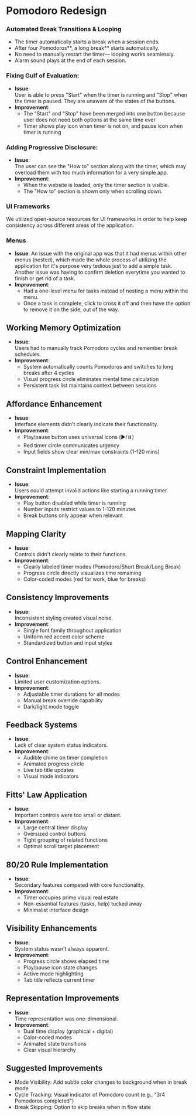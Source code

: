 # Pomodoro Redesign

### Automated Break Transitions & Looping  
- The timer  automatically starts a break when a session ends.  
- After four Pomodoros**, a long break** starts automatically.  
- No need to manually restart the timer— looping works seamlessly.  
- Alarm sound plays at the end of each session.  

### Fixing Gulf of Evaluation:
- **Issue**:  
  User is able to press "Start" when the timer is running and "Stop" when the timer is paused. They are unaware of the states of the buttons.
- **Improvement**:  
  - The "Start" and "Stop" have been merged into one button because user does not need both options at the same time ever 
  - Timer shows play icon when timer is not on, and pause icon when timer is running

### Adding Progressive Disclosure:
- **Issue**:  
  The user can see the "How to" section along with the timer, which may overload them with too much information for a very simple app.
- **Improvement**:  
  - When the website is loaded, only the timer section is visible.  
  - The "How to" section is shown only when scrolling down.

### UI Frameworks
  We utilized open-source resources for UI frameworks in order to help keep consistency across different areas of the application.

### Menus
- **Issue**:
  An issue with the original app was that it had menus within other menus (nested), which made the whole process of utilizing the application for it's purpose very tedious just to add a simple task. Another issue was having to confirm deletion everytime you wanted to finish or get rid of a task.
- **Improvement**:
  - Had a one-level menu for tasks instead of nesting a menu within the menu.
  - Once a task is complete, click to cross it off and then have the option to remove it on the side, out of the way.

## Working Memory Optimization
- **Issue**:  
  Users had to manually track Pomodoro cycles and remember break schedules.
- **Improvement**:  
  - System automatically counts Pomodoros and switches to long breaks after 4 cycles  
  - Visual progress circle eliminates mental time calculation  
  - Persistent task list maintains context between sessions

## Affordance Enhancement
- **Issue**:  
  Interface elements didn't clearly indicate their functionality.
- **Improvement**:  
  - Play/pause button uses universal icons (▶️/⏸️)  
  - Red timer circle communicates urgency  
  - Input fields show clear min/max constraints (1-120 mins)

## Constraint Implementation
- **Issue**:  
  Users could attempt invalid actions like starting a running timer.
- **Improvement**:  
  - Play button disabled while timer is running  
  - Number inputs restrict values to 1-120 minutes  
  - Break buttons only appear when relevant

## Mapping Clarity
- **Issue**:  
  Controls didn't clearly relate to their functions.
- **Improvement**:  
  - Clearly labeled timer modes (Pomodoro/Short Break/Long Break)  
  - Progress circle directly visualizes time remaining  
  - Color-coded modes (red for work, blue for breaks)

## Consistency Improvements
- **Issue**:  
  Inconsistent styling created visual noise.
- **Improvement**:  
  - Single font family throughout application  
  - Uniform red accent color scheme  
  - Standardized button and input styles

## Control Enhancement
- **Issue**:  
  Limited user customization options.
- **Improvement**:  
  - Adjustable timer durations for all modes  
  - Manual break override capability  
  - Dark/light mode toggle

## Feedback Systems
- **Issue**:  
  Lack of clear system status indicators.
- **Improvement**:  
  - Audible chime on timer completion  
  - Animated progress circle  
  - Live tab title updates  
  - Visual mode indicators

## Fitts' Law Application
- **Issue**:  
  Important controls were too small or distant.
- **Improvement**:  
  - Large central timer display  
  - Oversized control buttons  
  - Tight grouping of related functions  
  - Optimal scroll target placement

## 80/20 Rule Implementation
- **Issue**:  
  Secondary features competed with core functionality.
- **Improvement**:  
  - Timer occupies prime visual real estate  
  - Non-essential features (tasks, help) tucked away  
  - Minimalist interface design

## Visibility Enhancements
- **Issue**:  
  System status wasn't always apparent.
- **Improvement**:  
  - Progress circle shows elapsed time  
  - Play/pause icon state changes  
  - Active mode highlighting  
  - Tab title reflects current timer

## Representation Improvements
- **Issue**:  
  Time representation was one-dimensional.
- **Improvement**:  
  - Dual time display (graphical + digital)  
  - Color-coded modes  
  - Animated state transitions  
  - Clear visual hierarchy

## Suggested Improvements
- Mode Visibility: Add subtle color changes to background when in break mode
- Cycle Tracking: Visual indicator of Pomodoro count (e.g., "3/4 Pomodoros completed")
- Break Skipping: Option to skip breaks when in flow state